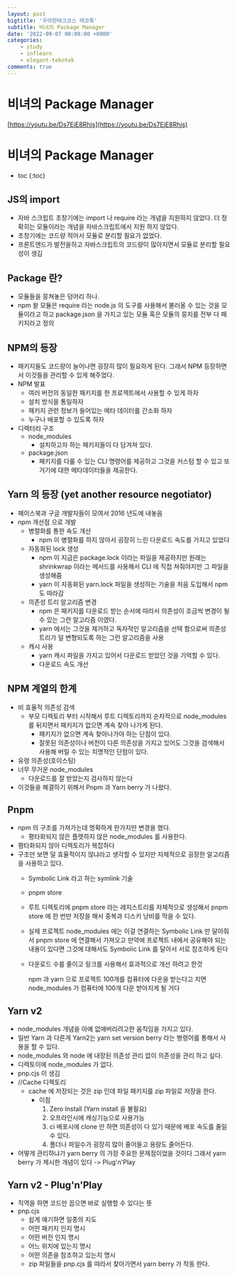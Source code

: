 ```yaml
---
layout: post
bigtitle: '우아한테크코스 테코톡'
subtitle: 비녀의 Package Manager
date: '2022-09-07 00:00:00 +0900'
categories:
    - study
    - inflearn
    - elegant-tekotok
comments: true
---
```


# 비녀의 Package Manager
[https://youtu.be/Ds7EjE8Rhjs](https://youtu.be/Ds7EjE8Rhjs)

# 비녀의 Package Manager
* toc
{:toc}

## JS의 import
+ 자바 스크립트 초창기에는 import 나 require 라는 개념을 지원하지 않았다. 더 정확히는 모듈이라는 개념을 자바스크립트에서 지원 하지 않았다.
+ 초창기에는 코드량 적어서 모듈로 분리할 필요가 없었다.
+ 프론트엔드가 발전을하고 자바스크립트의 코드량이 많아지면서 모듈로 분리할 필요성이 생김

## Package 란?
+ 모듈들을 뭉쳐놓은 덩어리 하나.
+ npm 왈 모듈은 require 라는 node.js 의 도구를 사용해서 불러올 수 있는 것을 모듈이라고 하고 package.json 을 가지고 있는 모듈 혹은 모듈의 뭉치를 전부 다 패키지라고 정의

## NPM의 등장
+ 패키지들도 코드량이 늘어나면 굉장히 많이 필요하게 된다. 그래서 NPM 등장하면서 이것들을 관리할 수 있게 해주었다.
+ NPM 발표
  + 여러 버전의 동일한 패키지를 한 프로젝트에서 사용할 수 있게 하자
  + 설치 방식을 통일하자
  + 패키지 관련 정보가 들어있는 메타 데이터를 간소화 하자
  + 누구나 배포할 수 있도록 하자
+ 디렉터리 구조
  + node_modules
    + 설치하고자 하는 패키지들이 다 담겨져 있다.
  + package.json
    + 패키지를 다룰 수 있는 CLI 명령어를 제공하고 그것을 커스텀 할 수 있고 또 거기에 대한 메타데이터들을 제공한다.

## Yarn 의 등장 (yet another resource negotiator)
+ 페이스북과 구글 개발자들이 모여서 2016 년도에 내놓음
+ npm 개선점 으로 개발
  + 병렬화를 통한 속도 개선
    + npm 이 병렬화를 하지 않아서 굉장히 느린 다운로드 속도를 가지고 있었다
  + 자동화된 lock 생성
    + npm 이 지금은 package.lock 이라는 파일을 제공하지만 원래는 shrinkwrap 이라는 메서드를 사용해서 CLI 에 직접 쳐줘야지만 그 파일을 생성해줌
    + yarn 이 자동화된 yarn.lock 파일을 생성하는 기술을 처음 도입해서 npm 도 따라감
  + 의존성 트리 알고리즘 변경
    + npm 은 패키지를 다운로드 받는 순서에 따라서 의존성이 조금씩 변경이 될 수 있는 그런 알고리즘 이였다.
    + yarn 에서는 그것을 제거하고 독자적인 알고리즘을 선택 함으로써 의존성 트리가 덜 변형되도록 하는 그런 알고리즘을 사용
  + 캐시 사용
    + yarn 캐시 파일을 가지고 있어서 다운로드 받았던 것을 기억할 수 있다.
    + 다운로드 속도 개선

## NPM 계열의 한계
+ 비 효율적 의존성 검색
  + 부모 디렉토리 부터 시작해서 루트 디렉토리까지 순차적으로 node_modules 를 뒤지면서 패키지가 없으면 계속 찾아 나가게 된다. 
    + 패키지가 없으면 계속 찾아나가야 하는 단점이 있다.
    + 잘못된 의존성이나 버전이 다른 의존성을 가지고 있어도 그것을 검색해서 사용해 버릴 수 있는 치명적인 단점이 있다.
+ 유령 의존성(호이스팅)
+ 너무 무거운 node_modules
  + 다운로드를 잘 받았는지 검사하지 않는다
+ 이것들을 해결하기 위해서 Pnpm 과 Yarn berry 가 나왔다.

## Pnpm
+ npm 의 구조를 가져가는데 명확하게 한가지만 변경을 했다.
  + 평타화되지 않은 플랫하지 않은 node_modules 를 사용한다.
+  평타화되지 않아 디렉토리가 복잡하다 
  + 구조만 보면 덜 효율적이지 않냐라고 생각할 수 있지만 자체적으로 굉장한 알고리즘을 사용하고 있다.
    + Symbolic Link 라고 하는 symlink 기술
    + pnpm store
    + 루트 디렉토리에 pnpm store 라는 레지스트리를 자체적으로 생성해서 pnpm store 에 한 번만 저장을 해서 중복과 디스키 낭비를 막을 수 있다. 
    + 실제 프로젝트 node_modules 에는 이걸 연결하는 Symbolic Link 만 달아줘서 pnpm store 에 연결해서 가져오고 만약에 프로젝트 내에서 공유해야 되는 내용이 있다면 그것에 대해서도 Symbolic Link 를 달아서 서로 참조하게 된다
    + 다운로드 수를 줄이고 링크를 사용해서 효과적으로 개선 하려고 한것 

      npm 과 yarn 으로 프로젝트 100개를 컴퓨터에 다운을 받는다고 치면 node_modules 가 컴퓨터에 100개 다운 받아지게 될 거다

## Yarn v2 
+ node_modules 개념을 아예 없애버리려고한 움직임을 가지고 있다.
+ 일반 Yarn 과 다른게 Yarn2는 yarn set version berry 라는 병령어를 통해서 사용을 할 수 있다.
+ node_modules 와 node 에 내장된 의존성 관리 없이 의존성을 관리 하고 싶다. 
+ 디렉토이에 node_modules 가 없다.
+ pnp.cjs 이 생김 
+ //Cache 디렉토리
  + cache 에 저장되는 것은 zip 인데  파일 패키지를 zip 파일로 저장을 한다.
    + 이점
      1. Zero Install (Yarn install 을 불필요)
      2. 오프라인시에 캐싱기능으로 사용가능
      3. ci 배포시에 clone 만 하면 의존성이 다 있기 때문에 배포 속도를 줄일 수 있다.
      4. 폴더나 파일수가 굉장히 많이 줄어들고 용량도 줄어든다. 
+ 어떻게 관리하냐가 yarn berry 의 가장 주요한 문제점이었을 것이다 그래서 yarn berry 가 제시한 개념이 있다 ->  Plug'n'Play 

## Yarn v2 - Plug'n'Play
+ 직역을 하면 코드만 꼽으면 바로 실행할 수 있다는 뜻
+ pnp.cjs 
  + 쉽게 얘기하면 일종의 지도 
  + 어떤 패키지 인지 명시 
  + 어떤 버전 인지 명시
  + 어느 위치에 있는지 명시
  + 어떤 의존을 참조하고 있는지 명시
  + zip 파일들을 pnp.cjs 를 따라서 찾아가면서 yarn berry 가 작동 한다.


      





